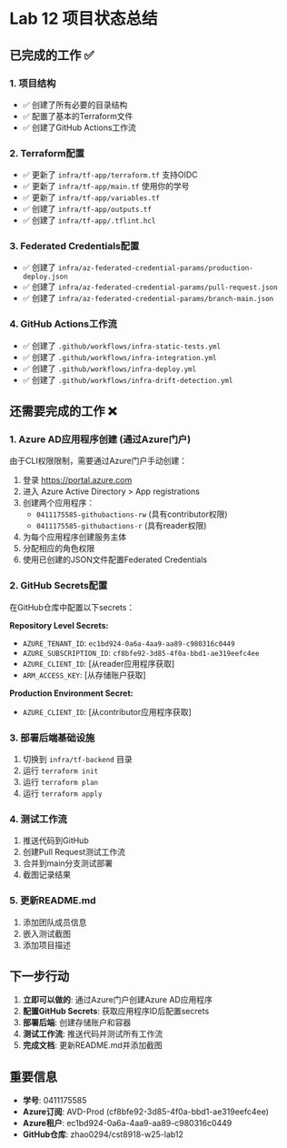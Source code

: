 # Lab 12 项目状态总结

## 已完成的工作 ✅

### 1. 项目结构
- ✅ 创建了所有必要的目录结构
- ✅ 配置了基本的Terraform文件
- ✅ 创建了GitHub Actions工作流

### 2. Terraform配置
- ✅ 更新了 `infra/tf-app/terraform.tf` 支持OIDC
- ✅ 更新了 `infra/tf-app/main.tf` 使用你的学号
- ✅ 更新了 `infra/tf-app/variables.tf`
- ✅ 创建了 `infra/tf-app/outputs.tf`
- ✅ 创建了 `infra/tf-app/.tflint.hcl`

### 3. Federated Credentials配置
- ✅ 创建了 `infra/az-federated-credential-params/production-deploy.json`
- ✅ 创建了 `infra/az-federated-credential-params/pull-request.json`
- ✅ 创建了 `infra/az-federated-credential-params/branch-main.json`

### 4. GitHub Actions工作流
- ✅ 创建了 `.github/workflows/infra-static-tests.yml`
- ✅ 创建了 `.github/workflows/infra-integration.yml`
- ✅ 创建了 `.github/workflows/infra-deploy.yml`
- ✅ 创建了 `.github/workflows/infra-drift-detection.yml`

## 还需要完成的工作 ❌

### 1. Azure AD应用程序创建 (通过Azure门户)
由于CLI权限限制，需要通过Azure门户手动创建：

1. 登录 https://portal.azure.com
2. 进入 Azure Active Directory > App registrations
3. 创建两个应用程序：
   - `0411175585-githubactions-rw` (具有contributor权限)
   - `0411175585-githubactions-r` (具有reader权限)
4. 为每个应用程序创建服务主体
5. 分配相应的角色权限
6. 使用已创建的JSON文件配置Federated Credentials

### 2. GitHub Secrets配置
在GitHub仓库中配置以下secrets：

**Repository Level Secrets:**
- `AZURE_TENANT_ID`: `ec1bd924-0a6a-4aa9-aa89-c980316c0449`
- `AZURE_SUBSCRIPTION_ID`: `cf8bfe92-3d85-4f0a-bbd1-ae319eefc4ee`
- `AZURE_CLIENT_ID`: [从reader应用程序获取]
- `ARM_ACCESS_KEY`: [从存储账户获取]

**Production Environment Secret:**
- `AZURE_CLIENT_ID`: [从contributor应用程序获取]

### 3. 部署后端基础设施
1. 切换到 `infra/tf-backend` 目录
2. 运行 `terraform init`
3. 运行 `terraform plan`
4. 运行 `terraform apply`

### 4. 测试工作流
1. 推送代码到GitHub
2. 创建Pull Request测试工作流
3. 合并到main分支测试部署
4. 截图记录结果

### 5. 更新README.md
1. 添加团队成员信息
2. 嵌入测试截图
3. 添加项目描述

## 下一步行动

1. **立即可以做的**: 通过Azure门户创建Azure AD应用程序
2. **配置GitHub Secrets**: 获取应用程序ID后配置secrets
3. **部署后端**: 创建存储账户和容器
4. **测试工作流**: 推送代码并测试所有工作流
5. **完成文档**: 更新README.md并添加截图

## 重要信息

- **学号**: 0411175585
- **Azure订阅**: AVD-Prod (cf8bfe92-3d85-4f0a-bbd1-ae319eefc4ee)
- **Azure租户**: ec1bd924-0a6a-4aa9-aa89-c980316c0449
- **GitHub仓库**: zhao0294/cst8918-w25-lab12 
